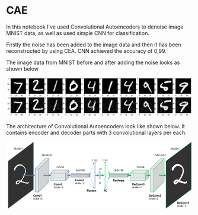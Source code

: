 # CAE
In this notebook I've used Convolutional Autoencoders to denoise image MNIST data, as well as used simple CNN for classification.

Firstly the noise has been added to the image data and then it has been reconstructed by using CEA.
CNN achieved the accuracy of 0,99.

The image data from MNIST before and after adding the noise looks as shown below

![](images/Added%20noise.png)

The architecture of Convolutional Autoencoders look like shown below. It contains encoder and decoder parts with 3 convolutional layers per each.

![](images/cae.png)
